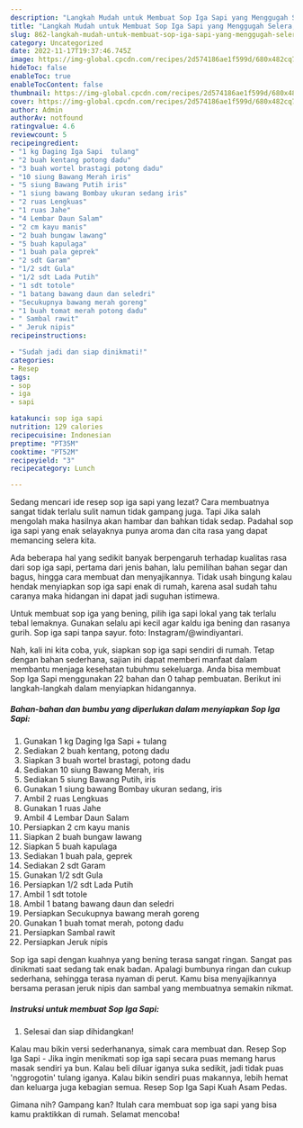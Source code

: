 ```yaml
---
description: "Langkah Mudah untuk Membuat Sop Iga Sapi yang Menggugah Selera, Buat Buka Puasa Bisa Manjain Lidah"
title: "Langkah Mudah untuk Membuat Sop Iga Sapi yang Menggugah Selera, Buat Buka Puasa Bisa Manjain Lidah"
slug: 862-langkah-mudah-untuk-membuat-sop-iga-sapi-yang-menggugah-selera-buat-buka-puasa-bisa-manjain-lidah
category: Uncategorized
date: 2022-11-17T19:37:46.745Z
image: https://img-global.cpcdn.com/recipes/2d574186ae1f599d/680x482cq70/sop-iga-sapi-foto-resep-utama.jpg
hideToc: false
enableToc: true
enableTocContent: false
thumbnail: https://img-global.cpcdn.com/recipes/2d574186ae1f599d/680x482cq70/sop-iga-sapi-foto-resep-utama.jpg
cover: https://img-global.cpcdn.com/recipes/2d574186ae1f599d/680x482cq70/sop-iga-sapi-foto-resep-utama.jpg
author: Admin
authorAv: notfound
ratingvalue: 4.6
reviewcount: 5
recipeingredient:
- "1 kg Daging Iga Sapi  tulang"
- "2 buah kentang potong dadu"
- "3 buah wortel brastagi potong dadu"
- "10 siung Bawang Merah iris"
- "5 siung Bawang Putih iris"
- "1 siung bawang Bombay ukuran sedang iris"
- "2 ruas Lengkuas"
- "1 ruas Jahe"
- "4 Lembar Daun Salam"
- "2 cm kayu manis"
- "2 buah bungaw lawang"
- "5 buah kapulaga"
- "1 buah pala geprek"
- "2 sdt Garam"
- "1/2 sdt Gula"
- "1/2 sdt Lada Putih"
- "1 sdt totole"
- "1 batang bawang daun dan seledri"
- "Secukupnya bawang merah goreng"
- "1 buah tomat merah potong dadu"
- " Sambal rawit"
- " Jeruk nipis"
recipeinstructions:

- "Sudah jadi dan siap dinikmati!"
categories:
- Resep
tags:
- sop
- iga
- sapi

katakunci: sop iga sapi 
nutrition: 129 calories
recipecuisine: Indonesian
preptime: "PT35M"
cooktime: "PT52M"
recipeyield: "3"
recipecategory: Lunch

---
```



Sedang mencari ide resep sop iga sapi yang lezat? Cara membuatnya sangat tidak terlalu sulit namun tidak gampang juga. Tapi Jika salah mengolah maka hasilnya akan hambar dan bahkan tidak sedap. Padahal sop iga sapi yang enak selayaknya punya aroma dan cita rasa yang dapat memancing selera kita.


Ada beberapa hal yang sedikit banyak berpengaruh terhadap kualitas rasa dari sop iga sapi, pertama dari jenis bahan, lalu pemilihan bahan segar dan bagus, hingga cara membuat dan menyajikannya. Tidak usah bingung kalau hendak menyiapkan sop iga sapi enak di rumah, karena asal sudah tahu caranya maka hidangan ini dapat jadi suguhan istimewa.

Untuk membuat sop iga yang bening, pilih iga sapi lokal yang tak terlalu tebal lemaknya. Gunakan selalu api kecil agar kaldu iga bening dan rasanya gurih. Sop iga sapi tanpa sayur. foto: Instagram/@windiyantari.


Nah, kali ini kita coba, yuk, siapkan sop iga sapi sendiri di rumah. Tetap dengan bahan sederhana, sajian ini dapat memberi manfaat dalam membantu menjaga kesehatan tubuhmu sekeluarga. Anda bisa membuat Sop Iga Sapi menggunakan 22 bahan dan 0 tahap pembuatan. Berikut ini langkah-langkah dalam menyiapkan hidangannya.

<!--inarticleads1-->

##### Bahan-bahan dan bumbu yang diperlukan dalam menyiapkan Sop Iga Sapi:

1. Gunakan 1 kg Daging Iga Sapi + tulang
1. Sediakan 2 buah kentang, potong dadu
1. Siapkan 3 buah wortel brastagi, potong dadu
1. Sediakan 10 siung Bawang Merah, iris
1. Sediakan 5 siung Bawang Putih, iris
1. Gunakan 1 siung bawang Bombay ukuran sedang, iris
1. Ambil 2 ruas Lengkuas
1. Gunakan 1 ruas Jahe
1. Ambil 4 Lembar Daun Salam
1. Persiapkan 2 cm kayu manis
1. Siapkan 2 buah bungaw lawang
1. Siapkan 5 buah kapulaga
1. Sediakan 1 buah pala, geprek
1. Sediakan 2 sdt Garam
1. Gunakan 1/2 sdt Gula
1. Persiapkan 1/2 sdt Lada Putih
1. Ambil 1 sdt totole
1. Ambil 1 batang bawang daun dan seledri
1. Persiapkan Secukupnya bawang merah goreng
1. Gunakan 1 buah tomat merah, potong dadu
1. Persiapkan  Sambal rawit
1. Persiapkan  Jeruk nipis


Sop iga sapi dengan kuahnya yang bening terasa sangat ringan. Sangat pas dinikmati saat sedang tak enak badan. Apalagi bumbunya ringan dan cukup sederhana, sehingga terasa nyaman di perut. Kamu bisa menyajikannya bersama perasan jeruk nipis dan sambal yang membuatnya semakin nikmat. 

<!--inarticleads2-->

##### Instruksi untuk membuat Sop Iga Sapi:


1. Selesai dan siap dihidangkan!

Kalau mau bikin versi sederhananya, simak cara membuat dan. Resep Sop Iga Sapi - Jika ingin menikmati sop iga sapi secara puas memang harus masak sendiri ya bun. Kalau beli diluar iganya suka sedikit, jadi tidak puas &#39;nggrogotin&#39; tulang iganya. Kalau bikin sendiri puas makannya, lebih hemat dan keluarga juga kebagian semua. Resep Sop Iga Sapi Kuah Asam Pedas. 

Gimana nih? Gampang kan? Itulah cara membuat sop iga sapi yang bisa kamu praktikkan di rumah. Selamat mencoba!
